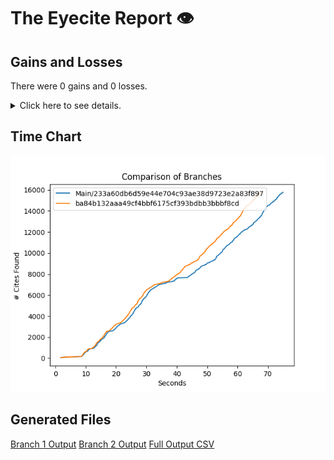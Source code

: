 # The Eyecite Report :eye:



Gains and Losses
---------
There were 0 gains and 0 losses.

<details>
<summary>Click here to see details.</summary>

|     id     |  Gain  |  Loss  |
| ---------- | ------ | ------ |


</details>



Time Chart
---------

![image](https://raw.githubusercontent.com/freelawproject/eyecite/artifacts/240/results/chart.png)


Generated Files
---------

[Branch 1 Output](https://raw.githubusercontent.com/freelawproject/eyecite/artifacts/240/results/233a60db6d59e44e704c93ae38d9723e2a83f897.json)
[Branch 2 Output](https://raw.githubusercontent.com/freelawproject/eyecite/artifacts/240/results/ba84b132aaa49cf4bbf6175cf393bdbb3bbbf8cd.json)
[Full Output CSV ](https://raw.githubusercontent.com/freelawproject/eyecite/artifacts/240/results/output.csv)

